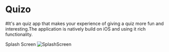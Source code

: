 # Quizo

#It's an quiz app that makes your experience of giving a quiz more fun and interesting.The application is natively build on iOS and using it rich functionality.


Splash Screen
![SplashScreen](https://dharmikm.com/quizo-images/quizo-home-mockup.png)









